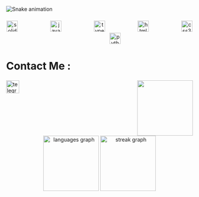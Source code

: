 <h2 align="left"></h2>

###

<br clear="both">

<img src="https://raw.githubusercontent.com/kaitouoim/kaitouoim/output/snake.svg" alt="Snake animation" />

###

<div align="center">
  <img src="https://cdn.jsdelivr.net/gh/devicons/devicon/icons/solidity/solidity-plain.svg" height="30" alt="solidity logo"  />
  <img width="80" />
  <img src="https://cdn.jsdelivr.net/gh/devicons/devicon/icons/javascript/javascript-original.svg" height="30" alt="javascript logo"  />
  <img width="80" />
  <img src="https://cdn.jsdelivr.net/gh/devicons/devicon/icons/typescript/typescript-original.svg" height="30" alt="typescript logo"  />
  <img width="80" />
  <img src="https://cdn.jsdelivr.net/gh/devicons/devicon/icons/html5/html5-original.svg" height="30" alt="html5 logo"  />
  <img width="80" />
  <img src="https://cdn.jsdelivr.net/gh/devicons/devicon/icons/css3/css3-original.svg" height="30" alt="css3 logo"  />
  <img width="80" />
  <img src="https://cdn.jsdelivr.net/gh/devicons/devicon/icons/python/python-original.svg" height="30" alt="python logo"  />
</div>

###

<h1 align="left">Contact Me :</h1>

###

<img align="right" height="150" src="https://i.pinimg.com/originals/6c/90/28/6c90288d7e10d46d18895f17f420a92c.gif"  />

###

<div align="left">
  <a href="https://t.me/kaitouoim" target="_blank">
    <img src="https://img.shields.io/static/v1?message=Telegram&logo=telegram&label=&color=2CA5E0&logoColor=white&labelColor=&style=for-the-badge" height="35" alt="telegram logo"  />
  </a>
</div>

###

<br clear="both">

<div align="center">
  <img src="https://github-readme-stats.vercel.app/api/top-langs?username=kaitouoim&locale=en&hide_title=false&layout=compact&card_width=320&langs_count=5&theme=dracula&hide_border=false" height="150" alt="languages graph"  />
  <img src="https://streak-stats.demolab.com?user=kaitouoim&locale=en&mode=daily&theme=dracula&hide_border=false&border_radius=5" height="150" alt="streak graph"  />
</div>

###

